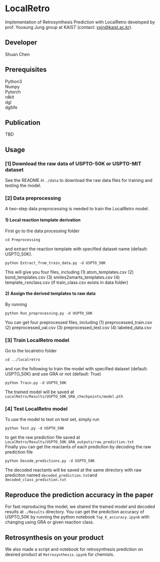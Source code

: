 # LocalRetro
Implementation of Retrosynthesis Prediction with LocalRetro developed by prof. Yousung Jung group at KAIST (contact: ysjn@kaist.ac.kr).

## Developer
Shuan Chen<br>

## Prerequisites
Python3<br> Numpy<br> Pytorch<br> rdkit<br> dgl<br> dgllife<br>

## Publication
TBD

## Usage
### [1] Download the raw data of USPTO-50K or USPTO-MIT dataset
See the README in `./data` to download the raw data files for training and testing the model.


### [2] Data preprocessing
A two-step data preprocessing is needed to train the LocalRetro model.

#### 1) Local reaction template derivation 
First go to the data processing folder
```
cd Preprocessing
```
and extract the reaction template with specified dataset name (default: USPTO_50K).
```
python Extract_from_train_data.py -d USPTO_50K
```
This will give you four files, including 
(1) atom_templates.csv
(2) bond_templates.csv
(3) smiles2smarts_templates.csv
(4) template_rxnclass.csv (if train_class.csv exists in data folder)<br>

#### 2) Assign the derived templates to raw data
By running
```
python Run_preprocessing.py -d USPTO_50K
```
You can get four preprocessed files, including 
(1) preprocessed_train.csv
(2) preprocessed_val.csv
(3) preprocessed_test.csv
(4) labeled_data.csv<br>


### [3] Train LocalRetro model
Go to the localretro folder
```
cd ../localretro
```
and run the following to train the model with specified dataset (default: USPTO_50K) and use GRA or not (default: True)
```
python Train.py -d USPTO_50K
```
The trained model will be saved at ` LocalRetro/Results/USPTO_50K_GRA_checkpoints/model.pth`<br>

### [4] Test LocalRetro model
To use the model to test on test set, simply run 
```
python Test.py -d USPTO_50K
```
to get the raw prediction file saved at ` LocalRetro/Results/USPTO_50K_GRA_outputs/raw_prediction.txt`<br>
Finally you can get the reactants of each prediciton by decoding the raw prediction file
```
python Decode_predictions.py -d USPTO_50K
```
The decoded reactants will be saved at the same directory with raw prediciton named `decoded_prediction.txt`and `decoded_class_prediction.txt`<br>

## Reproduce the prediction accuracy in the paper
For fast reproducing the model, we shared the trained model and decoded results at `./Results` directory.
You can get the prediction accuracy of USPTO_50K by running the python notebook `Top_K_accuracy.ipynb` with changing using GRA or given reaction class.

## Retrosynthesis on your product
We also made a script and notebook for retrosynthesis prediction on desired product at `Retrosynthesis.ipynb` for chemists.
